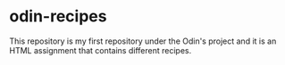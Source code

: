 # odin-recipes

This repository is my first repository under the Odin's project and it is an HTML assignment that contains different recipes.